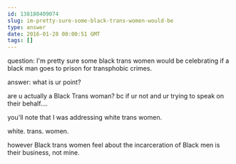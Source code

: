```yaml
---
id: 138180409074
slug: im-pretty-sure-some-black-trans-women-would-be
type: answer
date: 2016-01-28 00:00:51 GMT
tags: []
---
```

question: I'm pretty sure some black trans women would be celebrating if a black man goes to prison for transphobic crimes.

answer: what is ur point? 

are u actually a Black Trans woman? bc if ur not and ur trying to speak on their behalf.... 

you'll note that I was addressing white trans women. 

white. trans. women. 

however Black trans women feel about the incarceration of Black men is their business, not mine. 